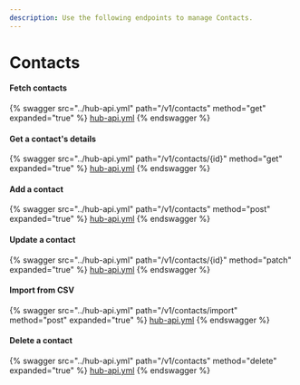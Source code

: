 ```yaml
---
description: Use the following endpoints to manage Contacts.
---
```


# Contacts

#### Fetch contacts

{% swagger src="../hub-api.yml" path="/v1/contacts" method="get" expanded="true" %}
[hub-api.yml](../hub-api.yml)
{% endswagger %}

#### Get a contact's details

{% swagger src="../hub-api.yml" path="/v1/contacts/{id}" method="get" expanded="true" %}
[hub-api.yml](../hub-api.yml)
{% endswagger %}

#### Add a contact

{% swagger src="../hub-api.yml" path="/v1/contacts" method="post" expanded="true" %}
[hub-api.yml](../hub-api.yml)
{% endswagger %}

#### Update a contact

{% swagger src="../hub-api.yml" path="/v1/contacts/{id}" method="patch" expanded="true" %}
[hub-api.yml](../hub-api.yml)
{% endswagger %}

#### Import from CSV

{% swagger src="../hub-api.yml" path="/v1/contacts/import" method="post" expanded="true" %}
[hub-api.yml](../hub-api.yml)
{% endswagger %}

#### Delete a contact

{% swagger src="../hub-api.yml" path="/v1/contacts" method="delete" expanded="true" %}
[hub-api.yml](../hub-api.yml)
{% endswagger %}
